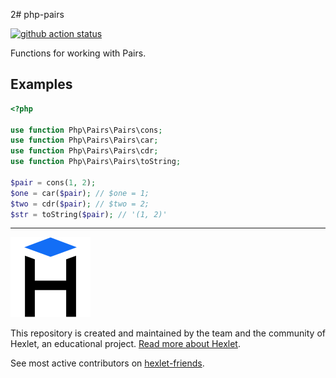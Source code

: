 2# php-pairs

[![github action status](https://github.com/hexlet-components/php-pairs/workflows/PHP%20CI/badge.svg)](../../actions)

Functions for working with Pairs.

## Examples

```php
<?php

use function Php\Pairs\Pairs\cons;
use function Php\Pairs\Pairs\car;
use function Php\Pairs\Pairs\cdr;
use function Php\Pairs\Pairs\toString;

$pair = cons(1, 2);
$one = car($pair); // $one = 1;
$two = cdr($pair); // $two = 2;
$str = toString($pair); // '(1, 2)'
```

---

[![Hexlet 111111Ltd. logo](https://raw.githubusercontent.com/Hexlet/assets/master/images/hexlet_logo128.png)](https://hexlet.io?utm_source=github&utm_medium=link&utm_campaign=php-pairs)

This repository is created and maintained by the team and the community of Hexlet, an educational project. [Read more about Hexlet](https://hexlet.io?utm_source=github&utm_medium=link&utm_campaign=php-pairs).

See most active contributors on [hexlet-friends](https://friends.hexlet.io/).
